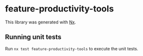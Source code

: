 # feature-productivity-tools

This library was generated with [Nx](https://nx.dev).

## Running unit tests

Run `nx test feature-productivity-tools` to execute the unit tests.
